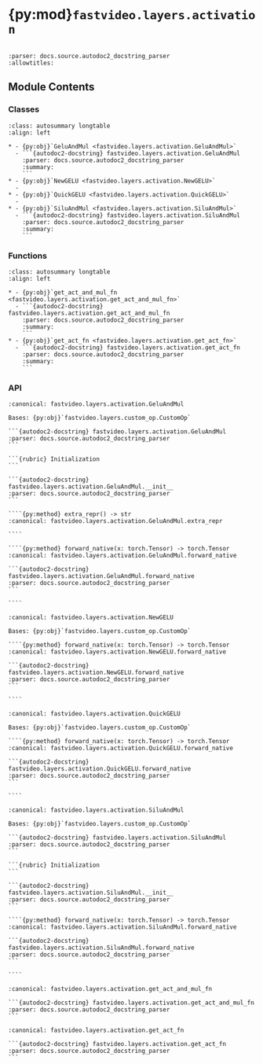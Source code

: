 # {py:mod}`fastvideo.layers.activation`

```{py:module} fastvideo.layers.activation
```

```{autodoc2-docstring} fastvideo.layers.activation
:parser: docs.source.autodoc2_docstring_parser
:allowtitles:
```

## Module Contents

### Classes

````{list-table}
:class: autosummary longtable
:align: left

* - {py:obj}`GeluAndMul <fastvideo.layers.activation.GeluAndMul>`
  - ```{autodoc2-docstring} fastvideo.layers.activation.GeluAndMul
    :parser: docs.source.autodoc2_docstring_parser
    :summary:
    ```
* - {py:obj}`NewGELU <fastvideo.layers.activation.NewGELU>`
  -
* - {py:obj}`QuickGELU <fastvideo.layers.activation.QuickGELU>`
  -
* - {py:obj}`SiluAndMul <fastvideo.layers.activation.SiluAndMul>`
  - ```{autodoc2-docstring} fastvideo.layers.activation.SiluAndMul
    :parser: docs.source.autodoc2_docstring_parser
    :summary:
    ```
````

### Functions

````{list-table}
:class: autosummary longtable
:align: left

* - {py:obj}`get_act_and_mul_fn <fastvideo.layers.activation.get_act_and_mul_fn>`
  - ```{autodoc2-docstring} fastvideo.layers.activation.get_act_and_mul_fn
    :parser: docs.source.autodoc2_docstring_parser
    :summary:
    ```
* - {py:obj}`get_act_fn <fastvideo.layers.activation.get_act_fn>`
  - ```{autodoc2-docstring} fastvideo.layers.activation.get_act_fn
    :parser: docs.source.autodoc2_docstring_parser
    :summary:
    ```
````

### API

`````{py:class} GeluAndMul(approximate: str = 'none')
:canonical: fastvideo.layers.activation.GeluAndMul

Bases: {py:obj}`fastvideo.layers.custom_op.CustomOp`

```{autodoc2-docstring} fastvideo.layers.activation.GeluAndMul
:parser: docs.source.autodoc2_docstring_parser
```

```{rubric} Initialization
```

```{autodoc2-docstring} fastvideo.layers.activation.GeluAndMul.__init__
:parser: docs.source.autodoc2_docstring_parser
```

````{py:method} extra_repr() -> str
:canonical: fastvideo.layers.activation.GeluAndMul.extra_repr

````

````{py:method} forward_native(x: torch.Tensor) -> torch.Tensor
:canonical: fastvideo.layers.activation.GeluAndMul.forward_native

```{autodoc2-docstring} fastvideo.layers.activation.GeluAndMul.forward_native
:parser: docs.source.autodoc2_docstring_parser
```

````

`````

`````{py:class} NewGELU()
:canonical: fastvideo.layers.activation.NewGELU

Bases: {py:obj}`fastvideo.layers.custom_op.CustomOp`

````{py:method} forward_native(x: torch.Tensor) -> torch.Tensor
:canonical: fastvideo.layers.activation.NewGELU.forward_native

```{autodoc2-docstring} fastvideo.layers.activation.NewGELU.forward_native
:parser: docs.source.autodoc2_docstring_parser
```

````

`````

`````{py:class} QuickGELU()
:canonical: fastvideo.layers.activation.QuickGELU

Bases: {py:obj}`fastvideo.layers.custom_op.CustomOp`

````{py:method} forward_native(x: torch.Tensor) -> torch.Tensor
:canonical: fastvideo.layers.activation.QuickGELU.forward_native

```{autodoc2-docstring} fastvideo.layers.activation.QuickGELU.forward_native
:parser: docs.source.autodoc2_docstring_parser
```

````

`````

`````{py:class} SiluAndMul()
:canonical: fastvideo.layers.activation.SiluAndMul

Bases: {py:obj}`fastvideo.layers.custom_op.CustomOp`

```{autodoc2-docstring} fastvideo.layers.activation.SiluAndMul
:parser: docs.source.autodoc2_docstring_parser
```

```{rubric} Initialization
```

```{autodoc2-docstring} fastvideo.layers.activation.SiluAndMul.__init__
:parser: docs.source.autodoc2_docstring_parser
```

````{py:method} forward_native(x: torch.Tensor) -> torch.Tensor
:canonical: fastvideo.layers.activation.SiluAndMul.forward_native

```{autodoc2-docstring} fastvideo.layers.activation.SiluAndMul.forward_native
:parser: docs.source.autodoc2_docstring_parser
```

````

`````

````{py:function} get_act_and_mul_fn(act_fn_name: str) -> torch.nn.Module
:canonical: fastvideo.layers.activation.get_act_and_mul_fn

```{autodoc2-docstring} fastvideo.layers.activation.get_act_and_mul_fn
:parser: docs.source.autodoc2_docstring_parser
```
````

````{py:function} get_act_fn(act_fn_name: str) -> torch.nn.Module
:canonical: fastvideo.layers.activation.get_act_fn

```{autodoc2-docstring} fastvideo.layers.activation.get_act_fn
:parser: docs.source.autodoc2_docstring_parser
```
````
